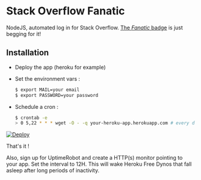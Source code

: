 
# Stack Overflow Fanatic

NodeJS, automated log in for Stack Overflow. [The *Fanatic* badge][0] is just begging for it!


## Installation

- Deploy the app (heroku for example)
- Set the environment vars :

	```BASH
	$ export MAIL=your email
	$ export PASSWORD=your password
	```

- Schedule a cron :

	```bash
	$ crontab -e
	> 0 5,22 * * * wget -O - -q your-heroku-app.herokuapp.com # every day at 5h/22h
	```

[![Deploy](https://www.herokucdn.com/deploy/button.png)](https://heroku.com/deploy?template=https://github.com/Isopach/stackoverflow-fanatic)

That's it !

Also, sign up for UptimeRobot and create a HTTP(s) monitor pointing to your app. Set the interval to 12H. This will wake Heroku Free Dynos that fall asleep after long periods of inactivity.

[0]: https://stackoverflow.com/help/badges/83/fanatic

